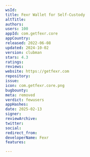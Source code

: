 ```yaml
---
wsId: 
title: Fexr Wallet for Self-Custody
altTitle: 
authors: 
users: 100
appId: com.getfexr.core
appCountry: 
released: 2022-06-08
updated: 2024-10-02
version: clubman
stars: 4.3
ratings: 
reviews: 
website: https://getfexr.com
repository: 
issue: 
icon: com.getfexr.core.png
bugbounty: 
meta: removed
verdict: fewusers
appHashes: 
date: 2025-02-13
signer: 
reviewArchive: 
twitter: 
social: 
redirect_from: 
developerName: Fexr
features: 

---
```


